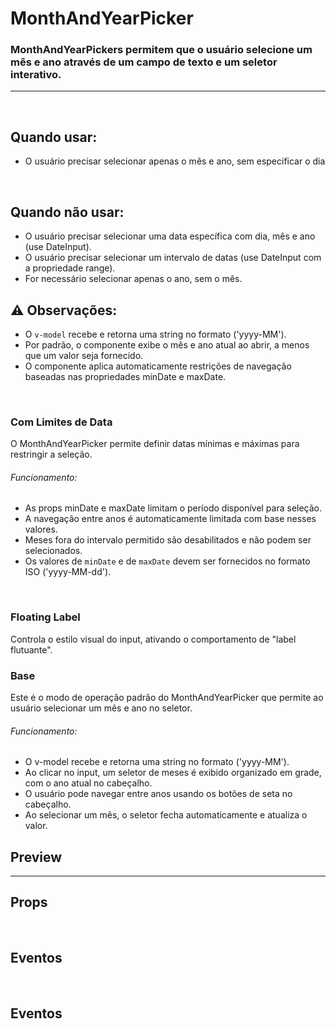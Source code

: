 # MonthAndYearPicker

### MonthAndYearPickers permitem que o usuário selecione um mês e ano através de um campo de texto e um seletor interativo.
---
<br>

## Quando usar:
- O usuário precisar selecionar apenas o mês e ano, sem especificar o dia

<br>

## Quando não usar:
- O usuário precisar selecionar uma data específica com dia, mês e ano (use DateInput).
- O usuário precisar selecionar um intervalo de datas (use DateInput com a propriedade range).
- For necessário selecionar apenas o ano, sem o mês.

## ⚠️ Observações:
- O `v-model`  recebe e retorna uma string no formato ('yyyy-MM').
- Por padrão, o componente exibe o mês e ano atual ao abrir, a menos que um valor seja fornecido.
- O componente aplica automaticamente restrições de navegação baseadas nas propriedades minDate e maxDate.

<br>

### __Com Limites de Data__
O MonthAndYearPicker permite definir datas mínimas e máximas para restringir a seleção.

###### Funcionamento:
- As props minDate e maxDate limitam o período disponível para seleção.
- A navegação entre anos é automaticamente limitada com base nesses valores.
- Meses fora do intervalo permitido são desabilitados e não podem ser selecionados.
- Os valores de `minDate` e de `maxDate` devem ser fornecidos no formato ISO ('yyyy-MM-dd').

<PreviewContainer>
	<CdsMonthAndYearPicker
		label="Mês"
		variant="green"
		:required="false"
		:disabled="false"
		:fluid="false"
		:mobile="false"
		:floatingLabel="false"
		placeholder="Escolha um mês..."
		errorMessage="Campo obrigatório"
		tooltipIcon="info-outline"
		supportingText="supportingText"
		maxDate="2026-06-06"
		minDate="2023-01-01"
	/>
</PreviewContainer>

<br>

### __Floating Label__
Controla o estilo visual do input, ativando o comportamento de "label flutuante".

<PreviewContainer>
	<CdsMonthAndYearPicker
		label="Mês"
		variant="green"
		state="default"
		:required="false"
		:disabled="false"
		:fluid="false"
		:mobile="false"
		:floatingLabel="true"
		placeholder="Escolha um mês..."
		errorMessage="Campo obrigatório"
		tooltipIcon="info-outline"
		supportingText="supportingText"
	/>
</PreviewContainer>

### __Base__
Este é o modo de operação padrão do MonthAndYearPicker que permite ao usuário selecionar um mês e ano no seletor.

###### Funcionamento:
- O v-model recebe e retorna uma string no formato ('yyyy-MM').
- Ao clicar no input, um seletor de meses é exibido organizado em grade, com o ano atual no cabeçalho.
- O usuário pode navegar entre anos usando os botões de seta no cabeçalho.
- Ao selecionar um mês, o seletor fecha automaticamente e atualiza o valor.


## Preview

<PreviewBuilder
	:args
	:events
	:component="CdsMonthAndYearPicker"
/>

---

## Props

<APITable
	name="CdsMonthAndYearPicker"
	section="props"
/>
<br>

## Eventos

<APITable
	name="CdsMonthAndYearPicker"
	section="events"
/>

<br>

## Eventos

<APITable
	name="CdsMonthAndYearPicker"
	section="events"
/>

<br>

<script setup>
import { ref } from 'vue';
import CdsMonthAndYearPicker from '@/components/MonthAndYearPicker.vue';

const events = [
	'update:modelValue',
	'supportLinkClick',
	'blur',
	'change',
	'click',
	'focus',
	'keydown',
];

const args = ref({
	label: 'Mês',
	variant: 'green',
	state: 'default',
	required: false,
	disabled: false,
	fluid: false,
	mobile: false,
	floatingLabel: false,
	placeholder: 'Escolha um mês...',
	errorMessage: 'Campo obrigatório',
	tooltip: '',
	tooltipIcon: 'info-outline',
	supportingText: 'supportingText',
	supportLink: '',
	supportLinkUrl: '',
	maxDate: "2026-06-06",
	minDate: "2023-01-01"
});
</script>

